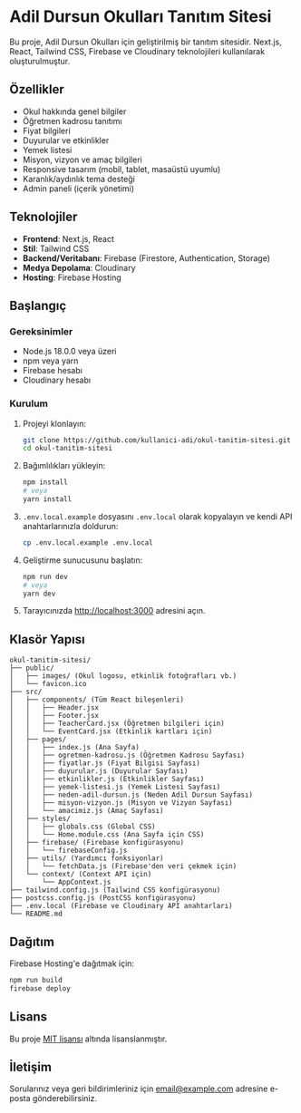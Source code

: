 # Adil Dursun Okulları Tanıtım Sitesi

Bu proje, Adil Dursun Okulları için geliştirilmiş bir tanıtım sitesidir. Next.js, React, Tailwind CSS, Firebase ve Cloudinary teknolojileri kullanılarak oluşturulmuştur.

## Özellikler

- Okul hakkında genel bilgiler
- Öğretmen kadrosu tanıtımı
- Fiyat bilgileri
- Duyurular ve etkinlikler
- Yemek listesi
- Misyon, vizyon ve amaç bilgileri
- Responsive tasarım (mobil, tablet, masaüstü uyumlu)
- Karanlık/aydınlık tema desteği
- Admin paneli (içerik yönetimi)

## Teknolojiler

- **Frontend**: Next.js, React
- **Stil**: Tailwind CSS
- **Backend/Veritabanı**: Firebase (Firestore, Authentication, Storage)
- **Medya Depolama**: Cloudinary
- **Hosting**: Firebase Hosting

## Başlangıç

### Gereksinimler

- Node.js 18.0.0 veya üzeri
- npm veya yarn
- Firebase hesabı
- Cloudinary hesabı

### Kurulum

1. Projeyi klonlayın:
   ```bash
   git clone https://github.com/kullanici-adi/okul-tanitim-sitesi.git
   cd okul-tanitim-sitesi
   ```

2. Bağımlılıkları yükleyin:
   ```bash
   npm install
   # veya
   yarn install
   ```

3. `.env.local.example` dosyasını `.env.local` olarak kopyalayın ve kendi API anahtarlarınızla doldurun:
   ```bash
   cp .env.local.example .env.local
   ```

4. Geliştirme sunucusunu başlatın:
   ```bash
   npm run dev
   # veya
   yarn dev
   ```

5. Tarayıcınızda [http://localhost:3000](http://localhost:3000) adresini açın.

## Klasör Yapısı

```
okul-tanitim-sitesi/
├── public/
│   ├── images/ (Okul logosu, etkinlik fotoğrafları vb.)
│   └── favicon.ico
├── src/
│   ├── components/ (Tüm React bileşenleri)
│   │   ├── Header.jsx
│   │   ├── Footer.jsx
│   │   ├── TeacherCard.jsx (Öğretmen bilgileri için)
│   │   └── EventCard.jsx (Etkinlik kartları için)
│   ├── pages/
│   │   ├── index.js (Ana Sayfa)
│   │   ├── ogretmen-kadrosu.js (Öğretmen Kadrosu Sayfası)
│   │   ├── fiyatlar.js (Fiyat Bilgisi Sayfası)
│   │   ├── duyurular.js (Duyurular Sayfası)
│   │   ├── etkinlikler.js (Etkinlikler Sayfası)
│   │   ├── yemek-listesi.js (Yemek Listesi Sayfası)
│   │   ├── neden-adil-dursun.js (Neden Adil Dursun Sayfası)
│   │   ├── misyon-vizyon.js (Misyon ve Vizyon Sayfası)
│   │   └── amacimiz.js (Amaç Sayfası)
│   ├── styles/
│   │   ├── globals.css (Global CSS)
│   │   └── Home.module.css (Ana Sayfa için CSS)
│   ├── firebase/ (Firebase konfigürasyonu)
│   │   └── firebaseConfig.js
│   ├── utils/ (Yardımcı fonksiyonlar)
│   │   └── fetchData.js (Firebase'den veri çekmek için)
│   └── context/ (Context API için)
│       └── AppContext.js
├── tailwind.config.js (Tailwind CSS konfigürasyonu)
├── postcss.config.js (PostCSS konfigürasyonu)
├── .env.local (Firebase ve Cloudinary API anahtarları)
└── README.md
```

## Dağıtım

Firebase Hosting'e dağıtmak için:

```bash
npm run build
firebase deploy
```

## Lisans

Bu proje [MIT lisansı](LICENSE) altında lisanslanmıştır.

## İletişim

Sorularınız veya geri bildirimleriniz için [email@example.com](mailto:email@example.com) adresine e-posta gönderebilirsiniz.
